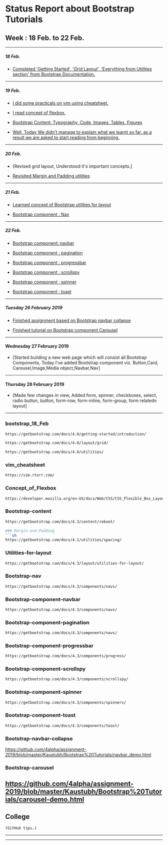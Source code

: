 # Status Report about Bootstrap Tutorials

## Week : 18 Feb. to 22 Feb.

--------------------------------------------------------------------------------
##### 18 Feb.


* [Completed 'Getting Started', 'Grid Layout', 'Everything from Utilities section' from Bootstrap Documentation.](#bootstrap_18_Feb)
--------------------------------------------------------------------------------
##### 19 Feb.
* [I did some practicals on vim using cheatsheet.](#vim_cheatsheet)

* [I read concept of flexbox.](#Concept_of_Flexbox)

* [Bootstrap Content: Typography, Code, Images, Tables, Figures](#Bootstrap-content)

* [Well, Today We didn't manage to explain what we learnt so far, as a result we are asked to start reading from beginning.](#New_Start_19_Feb.)

--------------------------------------------------------------------------------
##### 20 Feb.
* [Revised grid layout, Understood it's important concepts.]

* [Revisited Margin and Padding utilities](#Margin-and-Padding) 
--------------------------------------------------------------------------------

##### 21 Feb.
* [Learned concept of Bootstrap utilities for layout](#Utilities-for-layout)

* [Bootstrap component : Nav](#Bootstrap-nav) 
--------------------------------------------------------------------------------

##### 22 Feb.
* [Bootstrap component: navbar](#Bootstrap-component-navbar)

* [Bootstrap component : pagination](#Bootstrap-component-pagination)

* [Bootstrap component : progressbar](#Bootstrap-component-progressbar)

* [Bootstrap component : scrollspy](#Bootstrap-component-scrollspy)

* [Bootstrap component : spinner](#Bootstrap-component-spinner)

* [Bootstrap component : toast](#Bootstrap-component-toast)
--------------------------------------------------------------------------------

##### Tuesday 26 February 2019 

* [Finished assignment based on Bootstrap navbar collapse](#Bootstrap-navbar-collapse)

* [Finished tutorial on Bootstrap component Carousel](#Bootstrap-carousel)
--------------------------------------------------------------------------------

#### Wednesday 27 February 2019 

* [Started building a new web page which will consist all Bootstrap Components, Today I've added Bootstrap component viz. Button,Card, Carousel,Image,Media object,Navbar,Nav]
--------------------------------------------------------------------------------

#### Thursday 28 February 2019 

* [Made few changes in view, Added form, spinner, checkboxes, select, radio button, button, form-row, form-inline, form-group, form relatedn layout]
--------------------------------------------------------------------------------

### bootstrap_18_Feb
```sh
https://getbootstrap.com/docs/4.0/getting-started/introduction/
```

```sh
https://getbootstrap.com/docs/4.0/layout/grid/
```

```sh
https://getbootstrap.com/docs/4.0/utilities/
```

### vim_cheatsheet
```sh
https://vim.rtorr.com/
```

### Concept_of_Flexbox
```sh
https://developer.mozilla.org/en-US/docs/Web/CSS/CSS_Flexible_Box_Layout/Basic_Concepts_of_Flexbox
```

### Bootstrap-content
```sh
https://getbootstrap.com/docs/4.3/content/reboot/

### Margin-and-Padding
```sh
https://getbootstrap.com/docs/4.1/utilities/spacing/
```

### Utilities-for-layout
```sh
https://getbootstrap.com/docs/4.3/layout/utilities-for-layout/
```

### Bootstrap-nav
```sh
https://getbootstrap.com/docs/4.3/components/navs/
```

### Bootstrap-component-navbar
```sh
https://getbootstrap.com/docs/4.3/components/navs/
```

### Bootstrap-component-pagination
```sh
https://getbootstrap.com/docs/4.3/components/navs/
```

### Bootstrap-component-progressbar
```sh
https://getbootstrap.com/docs/4.3/components/progress/
```

### Bootstrap-component-scrollspy
```sh
https://getbootstrap.com/docs/4.3/components/scrollspy/
```

### Bootstrap-component-spinner
```sh
https://getbootstrap.com/docs/4.3/components/spinners/
```
### Bootstrap-component-toast
```sh
https://getbootstrap.com/docs/4.3/components/toast/
```

### Bootstrap-navbar-collapse
https://github.com/4alpha/assignment-2019/blob/master/Kaustubh/Bootstrap%20Tutorials/navbar_demo.html

### Bootstrap-carousel
https://github.com/4alpha/assignment-2019/blob/master/Kaustubh/Bootstrap%20Tutorials/carousel-demo.html
--------------------------------------------------------------------------------

## College 
```sh
(GitHub tips,)
```

--------------------------------------------------------------------------------
--------------------------------------------------------------------------------


